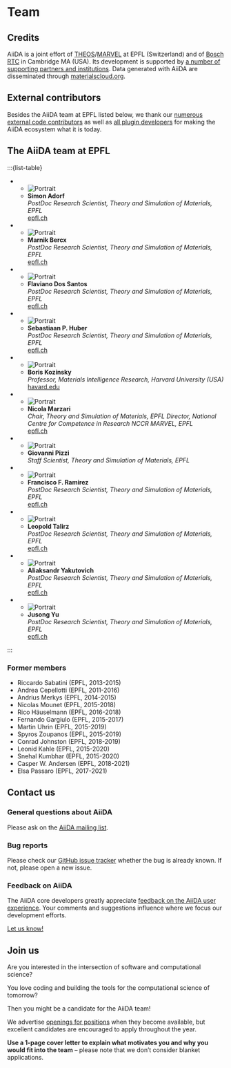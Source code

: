 # Team

## Credits

AiiDA is a joint effort of [THEOS](http://theossrv1.epfl.ch/)/[MARVEL](https://nccr-marvel.ch/) at EPFL (Switzerland) and of [Bosch RTC](https://www.bosch.us/) in Cambridge MA (USA). Its development is supported by [a number of supporting partners and institutions](acknowledgements.md).
Data generated with AiiDA are disseminated through [materialscloud.org](http://materialscloud.org/).

## External contributors

Besides the AiiDA team at EPFL listed below, we thank our [numerous external code contributors](https://raw.githubusercontent.com/aiidateam/aiida_core/develop/AUTHORS.txt) as well as [all plugin developers](https://aiidateam.github.io/aiida-registry/) for making the AiiDA ecosystem what it is today.

## The AiiDA team at EPFL

:::{list-table}

* - ![Portrait](../pics/team/simon.jpg)
  - **Simon Adorf**\
    *PostDoc Research Scientist, Theory and Simulation of Materials, EPFL*\
    [epfl.ch](https://people.epfl.ch/simon.adorf)

* - ![Portrait](../pics/team/marnik.jpg)
  - **Marnik Bercx**\
    *PostDoc Research Scientist, Theory and Simulation of Materials, EPFL*\
    [epfl.ch](https://people.epfl.ch/marnik.bercx)

* - ![Portrait](../pics/team/dossantos.jpg)
  - **Flaviano Dos Santos**\
    *PostDoc Research Scientist, Theory and Simulation of Materials, EPFL*\
    [epfl.ch](https://people.epfl.ch/flaviano.dossantos)

* - ![Portrait](../pics/team/huber.png)
  - **Sebastiaan P. Huber**\
    *PostDoc Research Scientist, Theory and Simulation of Materials, EPFL*\
    [epfl.ch](https://people.epfl.ch/sebastiaan.huber)

* - ![Portrait](../pics/team/boris.png)
  - **Boris Kozinsky**\
    *Professor, Materials Intelligence Research, Harvard University (USA)*\
    [havard.edu](https://bkoz.seas.harvard.edu/people/boris-kozinsky)

* - ![Portrait](../pics/team/nicola.png)
  - **Nicola Marzari**\
    *Chair, Theory and Simulation of Materials, EPFL
Director, National Centre for Competence in Research NCCR MARVEL, EPFL*\
    [epfl.ch](https://people.epfl.ch/nicola.marzari)

* - ![Portrait](../pics/team/gio.png)
  - **Giovanni Pizzi**\
    *Staff Scientist, Theory and Simulation of Materials, EPFL*

* - ![Portrait](../pics/team/Ramirez.jpg)
  - **Francisco F. Ramirez**\
    *PostDoc Research Scientist, Theory and Simulation of Materials, EPFL*\
    [epfl.ch](https://people.epfl.ch/francisco.ramirez)

* - ![Portrait](../pics/team/talirz.jpg)
  - **Leopold Talirz**\
    *PostDoc Research Scientist, Theory and Simulation of Materials, EPFL*\
    [epfl.ch](https://people.epfl.ch/leopold.talirz)

* - ![Portrait](../pics/team/Yakutovich.jpg)
  - **Aliaksandr Yakutovich**\
    *PostDoc Research Scientist, Theory and Simulation of Materials, EPFL*\
    [epfl.ch](https://people.epfl.ch/aliaksandr.yakutovich)

* - ![Portrait](../pics/team/JusongYu.jpg)
  - **Jusong Yu**\
    *PostDoc Research Scientist, Theory and Simulation of Materials, EPFL*\
    [epfl.ch](https://people.epfl.ch/jusong.yu)

:::

### Former members

- Riccardo Sabatini (EPFL, 2013-2015)
- Andrea Cepellotti (EPFL, 2011-2016)
- Andrius Merkys (EPFL, 2014-2015)
- Nicolas Mounet (EPFL, 2015-2018)
- Rico Häuselmann (EPFL, 2016-2018)
- Fernando Gargiulo (EPFL, 2015-2017)
- Martin Uhrin (EPFL, 2015-2019)
- Spyros Zoupanos (EPFL, 2015-2019)
- Conrad Johnston (EPFL, 2018-2019)
- Leonid Kahle (EPFL, 2015-2020)
- Snehal Kumbhar (EPFL, 2015-2020)
- Casper W. Andersen (EPFL, 2018-2021)
- Elsa Passaro (EPFL, 2017-2021)

## Contact us

### General questions about AiiDA

Please ask on the [AiiDA mailing list](mailing_list.md).

### Bug reports

Please check our [GitHub issue tracker](https://github.com/aiidateam/aiida_core/issues) whether the bug is already known. If not, please open a new issue.

### Feedback on AiiDA

The AiiDA core developers greatly appreciate [feedback on the AiiDA user experience](https://goo.gl/forms/u0yhDQ39IoRQeFg42).
Your comments and suggestions influence where we focus our development efforts.

[Let us know!](https://goo.gl/forms/u0yhDQ39IoRQeFg42)

## Join us

Are you interested in the intersection of software and computational science?

You love coding and building the tools for the computational science of tomorrow?

Then you might be a candidate for the AiiDA team!


We advertise [openings for positions](http://theossrv1.epfl.ch/Main/Openings) when they become available, but excellent candidates are encouraged to apply throughout the year.

**Use a 1-page cover letter to explain what motivates you and why you would fit into the team** – please note that we don’t consider blanket applications.
